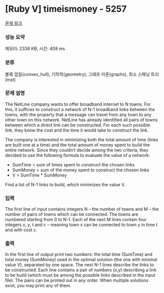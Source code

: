 # [Ruby V] timeismoney - 5257 

[문제 링크](https://www.acmicpc.net/problem/5257) 

### 성능 요약

메모리: 2336 KB, 시간: 408 ms

### 분류

볼록 껍질(convex_hull), 기하학(geometry), 그래프 이론(graphs), 최소 스패닝 트리(mst)

### 문제 설명

<p>The NetLine company wants to offer broadband internet to N towns. For this, it suffices to construct a network of N-1 broadband links between the towns, with the property that a message can travel from any town to any other town on this network. NetLine has already identified all pairs of towns between which a direct link can be constructed. For each such possible link, they know the cost and the time it would take to construct the link.</p>

<p>The company is interested in minimizing both the total amount of time (links are built one at a time) and the total amount of money spent to build the entire network. Since they couldn’t decide among the two criteria, they decided to use the following formula to evaluate the value of a network:</p>

<ul>
	<li>SumTime = sum of times spent to construct the chosen links</li>
	<li>SumMoney = sum of the money spent to construct the chosen links</li>
	<li>V = SumTime * SumMoney</li>
</ul>

<p>Find a list of N-1 links to build, which minimizes the value V.</p>

### 입력 

 <p>The first line of input contains integers N – the number of towns and M – the number of pairs of towns which can be connected. The towns are numbered starting from 0 to N-1. Each of the next M lines contain four integers x, y, t and c – meaning town x can be connected to town y in time t and with cost c.</p>

### 출력 

 <p>In the first line of output print two numbers: the total time (SumTime) and total money (SumMoney) used in the optimal solution (the one with minimal value V), separated by one space. The next N-1 lines describe the links to be constructed. Each line contains a pair of numbers (x,y) describing a link to be build (which must be among the possible links described in the input file). The pairs can be printed out in any order. When multiple solutions exist, you may print any of them.</p>

